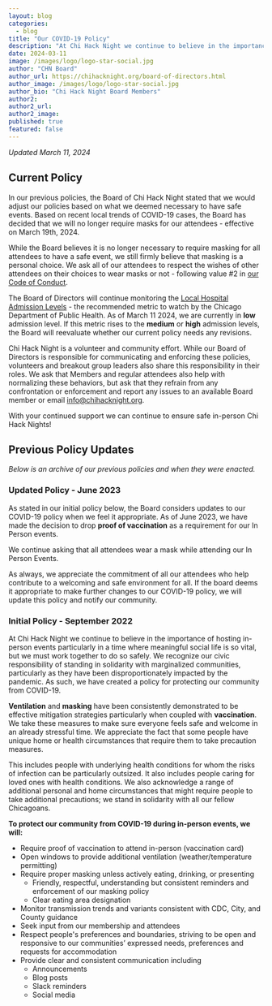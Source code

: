 ```yaml
---
layout: blog
categories: 
  - blog
title: "Our COVID-19 Policy"
description: "At Chi Hack Night we continue to believe in the importance of hosting in-person events particularly in a time where meaningful social life is so vital, but we must work together to do so safely."
date: 2024-03-11
image: /images/logo/logo-star-social.jpg
author: "CHN Board"
author_url: https://chihacknight.org/board-of-directors.html
author_image: /images/logo/logo-star-social.jpg
author_bio: "Chi Hack Night Board Members"
author2: 
author2_url:
author2_image: 
published: true
featured: false
---
```


_Updated March 11, 2024_
## Current Policy
In our previous policies, the Board of Chi Hack Night stated that we would adjust our policies based on what we deemed necessary to have safe events. Based on recent local trends of COVID-19 cases, the Board has decided that we will no longer require masks for our attendees - effective on March 19th, 2024. 

While the Board believes it is no longer necessary to require masking for all attendees to have a safe event, we still firmly believe that masking is a personal choice. We ask all of our attendees to respect the wishes of other attendees on their choices to wear masks or not - following value #2 in [our Code of Conduct](https://chihacknight.org/code-of-conduct).

The Board of Directors will continue monitoring the [Local Hospital Admission Levels](https://www.chicago.gov/city/en/sites/covid-19/home/hospital-admission-levels.html) - the recommended metric to watch by the Chicago Department of Public Health. As of March 11 2024, we are currently in **low** admission level. If this metric rises to the **medium** or **high** admission levels, the Board will reevaluate whether our current policy needs any revisions.

Chi Hack Night is a volunteer and community effort. While our Board of Directors is responsible for communicating and enforcing these policies, volunteers and breakout group leaders also share this responsibility in their roles. We ask that Members and regular attendees also help with normalizing these behaviors, but ask that they refrain from any confrontation or enforcement and report any issues to an available Board member or email [info@chihacknight.org](mailto:info@chihacknight.org).

With your continued support we can continue to ensure safe in-person Chi Hack Nights!

## Previous Policy Updates
_Below is an archive of our previous policies and when they were enacted._ 

### Updated Policy - June 2023
As stated in our initial policy below, the Board considers updates to our COVID-19 policy when we feel it appropriate. As of June 2023, we have made the decision to drop **proof of vaccination** as a requirement for our In Person events. 

We continue asking that all attendees wear a mask while attending our In Person Events. 

As always, we appreciate the commitment of all our attendees who help contribute to a welcoming and safe environment for all. If the board deems it appropriate to make further changes to our COVID-19 policy, we will update this policy and notify our community.

### Initial Policy - September 2022
At Chi Hack Night we continue to believe in the importance of hosting in-person events particularly in a time where meaningful social life is so vital, but we must work together to do so safely. We recognize our civic responsibility of standing in solidarity with marginalized communities, particularly as they have been disproportionately impacted by the pandemic. As such, we have created a policy for protecting our community from  COVID-19.

 **Ventilation** and **masking** have been consistently demonstrated to be effective mitigation strategies particularly when coupled with **vaccination**. We take these measures to make sure everyone feels safe and welcome in an already stressful time. We appreciate the fact that some people have unique home or health circumstances that require them to take precaution measures. 

This includes people with underlying health conditions for whom the risks of infection can be particularly outsized. It also includes people caring for loved ones with health conditions. We also acknowledge a range of additional personal and home circumstances that might require people to take additional precautions; we stand in solidarity with all our fellow Chicagoans.

**To protect our community from COVID-19 during in-person events, we will:**

* Require proof of vaccination to attend in-person (vaccination card)
* Open windows to provide additional ventilation (weather/temperature permitting)
* Require proper masking unless actively eating, drinking, or presenting
    * Friendly, respectful, understanding but consistent reminders and enforcement of our masking policy
    * Clear eating area designation
* Monitor transmission trends and variants consistent with CDC, City, and County guidance
* Seek input from our membership and attendees
* Respect people's preferences and boundaries, striving to be open and responsive to our communities’ expressed needs, preferences and requests for accommodation 
* Provide clear and consistent communication including
    * Announcements
    * Blog posts
    * Slack reminders
    * Social media
